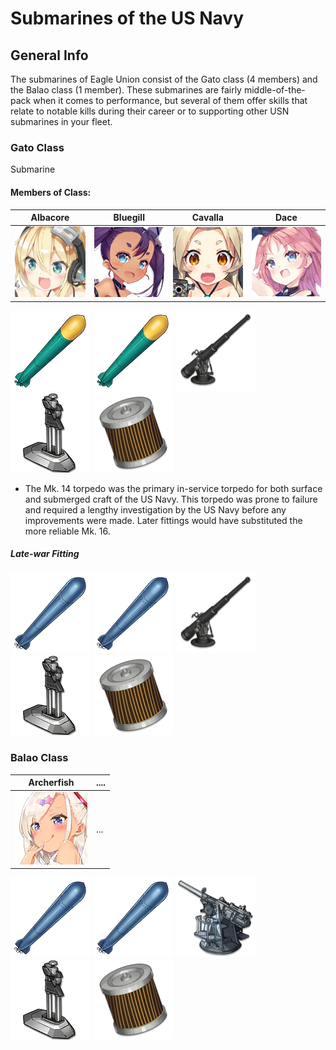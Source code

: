 # Submarines of the US Navy

## General Info

The submarines of Eagle Union consist of the Gato class (4 members) and the Balao class (1 member). These submarines are fairly middle-of-the-pack when it comes to performance, but several of them offer skills that relate to notable kills during their career or to supporting other USN submarines in your fleet.


### Gato Class

Submarine <br/>

#### Members of Class: <br/>
Albacore | Bluegill | Cavalla | Dace
| ----- | ----- | ----- | ----- |
![Albacore](/Icons/Ship/EagleUnion/Albacore.png) | ![Bluegill](/Icons/Ship/EagleUnion/Bluegill.png) | ![Cavalla](/Icons/Ship/EagleUnion/Cavalla.png) | ![Dace](/Icons/Ship/EagleUnion/Dace.png) <br/>

![21inMk14](/Icons/Equipment/Torpedo/Submarine/21inMk14.png)
![21inMk14](/Icons/Equipment/Torpedo/Submarine/21inMk14.png)
![76mmSingle](/Icons/Equipment/Guns/DD/3in50.png)
![SubmarineSnorkel](/Icons/Equipment/Auxiliary/SubmarineSnorkel.png)
![FuelFilter](/Icons/Equipment/Auxiliary/FuelFilter.png) <br/>

* The Mk. 14 torpedo was the primary in-service torpedo for both surface and submerged craft of the US Navy. This torpedo was prone to failure and required a lengthy investigation by the US Navy before any improvements were made. Later fittings would have substituted the more reliable Mk. 16.

##### Late-war Fitting  <br/>

![21inMk16](/Icons/Equipment/Torpedo/Submarine/21inMk16.png)
![21inMk16](/Icons/Equipment/Torpedo/Submarine/21inMk16.png)
![76mmSingle](/Icons/Equipment/Guns/DD/3in50.png)
![SubmarineSnorkel](/Icons/Equipment/Auxiliary/SubmarineSnorkel.png)
![FuelFilter](/Icons/Equipment/Auxiliary/FuelFilter.png) <br/>


### Balao Class

Archerfish | ....
| ----- | ----- |
![Archerfish](/Icons/Ship/EagleUnion/Archerfish.png) |      ...        <br/>

![21inMk16](/Icons/Equipment/Torpedo/Submarine/21inMk16.png)
![21inMk16](/Icons/Equipment/Torpedo/Submarine/21inMk16.png)
![4inMkV](/Icons/Equipment/Guns/DD/Single4inMkV.png)
![SubmarineSnorkel](/Icons/Equipment/Auxiliary/SubmarineSnorkel.png)
![FuelFilter](/Icons/Equipment/Auxiliary/FuelFilter.png) <br/>